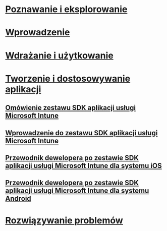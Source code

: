 # [Poznawanie i eksplorowanie](/intune/understand-explore/introduction-to-microsoft-intune)
# [Wprowadzenie](/intune/get-started/what-to-know-before-you-start-microsoft-intune)
# [Wdrażanie i użytkowanie](/intune/deploy-use/overview-of-device-and-app-lifecycles-in-microsoft-intune)
# [Tworzenie i dostosowywanie aplikacji](intune-app-sdk.md)
## [Omówienie zestawu SDK aplikacji usługi Microsoft Intune](intune-app-sdk.md)
## [Wprowadzenie do zestawu SDK aplikacji usługi Microsoft Intune](intune-app-sdk-get-started.md)
## [Przewodnik dewelopera po zestawie SDK aplikacji usługi Microsoft Intune dla systemu iOS](intune-app-sdk-ios.md)
## [Przewodnik dewelopera po zestawie SDK aplikacji usługi Microsoft Intune dla systemu Android](intune-app-sdk-android.md)
# [Rozwiązywanie problemów](/intune/troubleshoot/how-to-get-support-for-microsoft-intune)


<!--HONumber=May16_HO2-->



